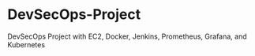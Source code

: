 # DevSecOps-Project
DevSecOps Project with EC2, Docker, Jenkins, Prometheus, Grafana, and Kubernetes
